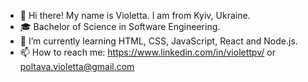 - 👋 Hi there! My name is Violetta. I am from Kyiv, Ukraine.
- 🎓 Bachelor of Science in Software Engineering.
- 🌱 I’m currently learning HTML, CSS, JavaScript, React and Node.js.
- 📫 How to reach me: https://www.linkedin.com/in/violettpv/ or poltava.violetta@gmail.com
